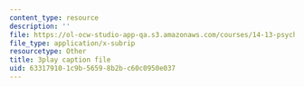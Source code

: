 ```yaml
---
content_type: resource
description: ''
file: https://ol-ocw-studio-app-qa.s3.amazonaws.com/courses/14-13-psychology-and-economics-spring-2020/633179101c9b56598b2bc60c0950e037_j9Zeole0bYg.vtt
file_type: application/x-subrip
resourcetype: Other
title: 3play caption file
uid: 63317910-1c9b-5659-8b2b-c60c0950e037
---
```

